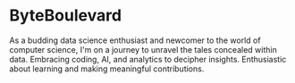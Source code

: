 # ByteBoulevard
As a budding data science enthusiast and newcomer to the world of computer science, I'm on a journey to unravel the tales concealed within data. Embracing coding, AI, and analytics to decipher insights. Enthusiastic about learning and making meaningful contributions.
